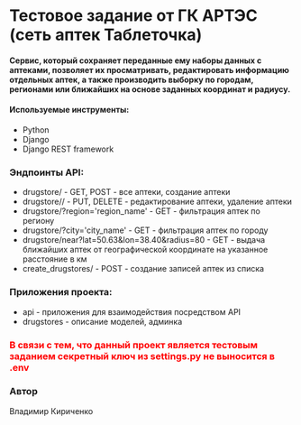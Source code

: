 # Тестовое задание от ГК АРТЭС (сеть аптек Таблеточка)
#### Cервис, который сохраняет переданные ему наборы данных c аптеками, позволяет их просматривать, редактировать информацию отдельных аптек, а также производить выборку по городам, регионами или ближайших на основе заданных координат и радиусу.
#### Используемые инструменты:
- Python
- Django
- Django REST framework

### Эндпоинты API:
- drugstore/ - GET, POST - все аптеки, создание аптеки
- drugstore/<id>/ - PUT, DELETE - редактирование аптеки, удаление аптеки
- drugstore/?region='region_name' - GET - фильтрация аптек по региону
- drugstore/?city='city_name' - GET - фильтрация аптек по городу
- drugstore/near?lat=50.63&lon=38.40&radius=80 - GET - выдача ближайших аптек от географической координате на указанное расстояние в км
- create_drugstores/ - POST - создание записей аптек из списка

### Приложения проекта:
- api - приложения для взаимодействия посредством API
- drugstores - описание моделей, админка
 

### <span style="color:red"> В связи с тем, что данный проект является тестовым заданием секретный ключ из settings.py не выносится в .env </span>

### Автор
Владимир Кириченко